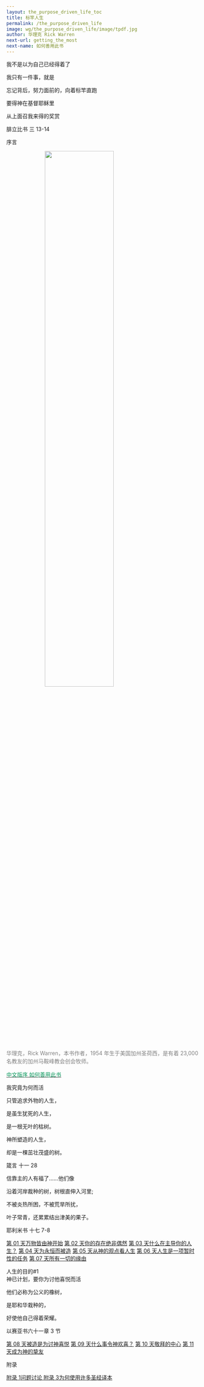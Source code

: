 ```yaml
---
layout: the_purpose_driven_life_toc
title: 标竿人生
permalink: /the_purpose_driven_life
image: wg/the_purpose_driven_life/image/tpdf.jpg
author: 华理克 Rick Warren
next-url: getting_the_most
next-name: 如何善用此书
---
```

<div class="center fs-18">
  <p>我不是以为自己已经得着了</P>
  <p>我只有一件事，就是</P>
  <p>忘记背后，努力面前的，向着标竿直跑</p>
  <p>要得神在基督耶稣里</p>
  <p>从上面召我来得的奖赏</p>
  <p class="sp-verse">腓立比书 三 13-14</p>
</div>

<p class="tpdf-h1">序言</p>
<div class="article-img-wrapper" style=" margin: 0; 
    -webkit-box-shadow: none;
    box-shadow: none;">
  <img style="margin: 0 20%; width: 60%;
    height: 60%;" src="https://typora-1259024198.cos.ap-beijing.myqcloud.com/wg/the_purpose_driven_life/image/Rick_Warren.jpg">
  <p class="caption" style="margin: 1em 0;
    letter-spacing: 0;
    line-height: 1.5em;
    text-align: left;
    text-align: justify;
    color: gray;">华理克，Rick Warren，本书作者，1954 年生于美国加州圣荷西，是有着 23,000 名教友的加州马鞍峰教会创会牧师。</p>
</div>
<a class="chapter" href="/the_purpose_driven_life/preface">
<i class="fas fa-book"></i><span style="color: #06965a;">中文版序</span>
</a>
<a class="chapter" href="/the_purpose_driven_life/getting_the_most">
<i class="fas fa-book"></i><span style="color: #06965a;">如何善用此书</span>
</a>
<p class="tpdf-h1">我究竟为何而活</p>
<div class="center fs-18">
   <p>只管追求外物的人生，</p>
   <p>是虽生犹死的人生，</p>
   <p>是一根无叶的枯树。</p>
   <p>神所塑造的人生，</P>
   <p>却是一棵茁壮茂盛的树。</P>
   <p class="sp-verse">箴言 十一 28</p>
</div>
<div class="center fs-18">
   <p>信靠主的人有福了……他们像</p>
   <p>沿着河岸裁种的树，树根直伸入河里;</p>
   <p>不被炎热所困，不被荒旱所扰，</P>
   <p>叶子常青，还累累结出津美的果子。</p>
   <p class="sp-verse">耶利米书 十七 7-8</p>
</div>
<a class="chapter" href="/the_purpose_driven_life/day01"><i class="fas fa-book"></i>
<span>第 01 天</span><span>万物皆由神开始</span></a>
<a class="chapter" href="/the_purpose_driven_life/day02"><i class="fas fa-book"></i>
<span>第 02 天</span><span>你的存在绝非偶然</span></a>
<a class="chapter" href="/the_purpose_driven_life/day03"><i class="fas fa-book"></i>
<span>第 03 天</span><span>什么在主导你的人生？</span></a>
<a class="chapter" href="/the_purpose_driven_life/day04"><i class="fas fa-book"></i>
<span>第 04 天</span><span>为永恒而被造</span></a>
<a class="chapter" href="/the_purpose_driven_life/day05"><i class="fas fa-book"></i>
<span>第 05 天</span><span>从神的观点看人生</span></a>
<a class="chapter" href="/the_purpose_driven_life/day06"><i class="fas fa-book"></i>
<span>第 06 天</span><span>人生是一项暂时性的任务</span></a>
<a class="chapter" href="/the_purpose_driven_life/day07"><i class="fas fa-book"></i>
<span>第 07 天</span><span>所有一切的缘由</span></a>
<p class="tpdf-h1">人生的目的#1<br>神已计划，要你为讨他喜悦而活</p>
<div class="center fs-18">
   <p>他们必称为公义的橡树，</p>
   <p>是耶和华栽种的，</p>
   <p>好使他自己得着荣耀。</p>
   <p class="sp-verse">以赛亚书六十一章 3 节</p>
</div>
<a class="chapter" href="/the_purpose_driven_life/day08"><i class="fas fa-book"></i>
<span>第 08 天</span><span>被造是为讨神喜悦</span></a>
<a class="chapter" href="/the_purpose_driven_life/day09"><i class="fas fa-book"></i>
<span>第 09 天</span><span>什么事令神欢喜？</span></a>
<a class="chapter" href="/the_purpose_driven_life/day10"><i class="fas fa-book"></i><span>第 10 天</span><span>敬拜的中心</span></a>
<a class="chapter" href="/the_purpose_driven_life/day11"><i class="fas fa-book"></i><span>第 11 天</span><span>成为神的挚友</span></a>
<p class="tpdf-h1">附录</p>
<a class="chapter" href="/the_purpose_driven_life/appendix_1">
<i class="fas fa-book"></i><span>附录 1</span><span>问题讨论</span>
</a>
<a class="chapter" href="/the_purpose_driven_life/appendix_3">
<i class="fas fa-book"></i><span>附录 3</span><span>为何使用许多圣经译本</span>
</a> 

